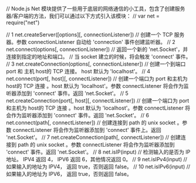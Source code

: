 // Node.js Net 模块提供了一些用于底层的网络通信的小工具，包含了创建服务器/客户端的方法，我们可以通过以下方式引入该模块：
// var net = require("net")

// 1 net.createServer([options][, connectionListener])
// 创建一个 TCP 服务器。参数 connectionListener 自动给 'connection' 事件创建监听器。
// 2 net.connect(options[, connectionListener])
// 返回一个新的 'net.Socket'，并连接到指定的地址和端口。
// 当 socket 建立的时候，将会触发 'connect' 事件。
// 3 net.createConnection(options[, connectionListener])
// 创建一个到端口 port 和 主机 host的 TCP 连接。 host 默认为 'localhost'。
// 4 net.connect(port[, host][, connectListener])
// 创建一个端口为 port 和主机为 host的 TCP 连接 。host 默认为 'localhost'。参数 connectListener 将会作为监听器添加到 'connect' 事件。返回 'net.Socket'。
// 5 net.createConnection(port[, host][, connectListener])
// 创建一个端口为 port 和主机为 host的 TCP 连接 。host 默认为 'localhost'。参数 connectListener 将会作为监听器添加到 'connect' 事件。返回 'net.Socket'。
// 6 net.connect(path[, connectListener])
// 创建连接到 path 的 unix socket 。参数 connectListener 将会作为监听器添加到 'connect' 事件上。返回 'net.Socket'。
// 7 net.createConnection(path[, connectListener])
// 创建连接到 path 的 unix socket 。参数 connectListener 将会作为监听器添加到 'connect' 事件。返回 'net.Socket'。
// 8 net.isIP(input)
// 检测输入的是否为 IP 地址。 IPV4 返回 4， IPV6 返回 6，其他情况返回 0。
// 9 net.isIPv4(input)
// 如果输入的地址为 IPV4， 返回 true，否则返回 false。
// 10  net.isIPv6(input)
// 如果输入的地址为 IPV6， 返回 true，否则返回 false。